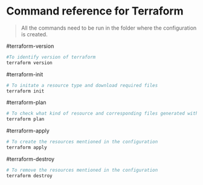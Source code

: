 # Command reference for Terraform

> All the commands need to be run in the folder where the configuration is created.

#terraform-version
```sh
#To identify version of terraform
terraform version
```

#terraform-init
```sh
# To initate a resource type and download required files
terraform init
```

#terraform-plan
```sh
# To check what kind of resource and corresponding files generated without creating them
terraform plan
```

#terraform-apply
```sh
# To create the resources mentioned in the configuration
terraform apply
```

#terraform-destroy
```sh
# To remove the resources mentioned in the configuration
terraform destroy
```
